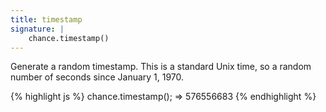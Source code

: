 ```yaml
---
title: timestamp
signature: |
    chance.timestamp()
---
```


Generate a random timestamp. This is a standard Unix time, so a random number of
seconds since January 1, 1970.

{% highlight js %}
chance.timestamp();
=> 576556683
{% endhighlight %}
